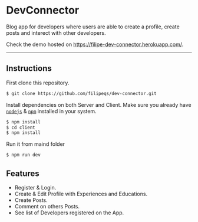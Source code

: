 # DevConnector

Blog app for developers where users are able to create a profile, create posts and interect with other developers.

Check the demo hosted on https://filipe-dev-connector.herokuapp.com/.

---

## Instructions

First clone this repository.

```bash
$ git clone https://github.com/filipeqs/dev-connector.git
```

Install dependencies on both Server and Client. Make sure you already have [`nodejs`](https://nodejs.org/en/) & [`npm`](https://www.npmjs.com/) installed in your system.

```bash
$ npm install 
$ cd client
$ npm install
```

Run it from maind folder

```bash
$ npm run dev
```

## Features

- Register & Login.
- Create & Edit Profile with Experiences and Educations.
- Create Posts.
- Comment on others Posts.
- See list of Developers registered on the App. 
